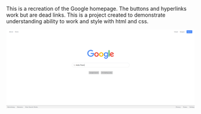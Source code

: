 This is a recreation of the Google homepage. 
The buttons and hyperlinks work but are dead links.
This is a project created to demonstrate understanding ability to work and style with html and css.



![screenshot](./images/google-homepage-screenshot.png)
